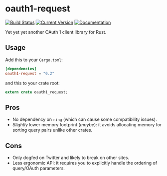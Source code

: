 # oauth1-request

[![Build Status](https://travis-ci.org/tesaguri/oauth1-request-rs.svg?branch=master)](https://travis-ci.org/tesaguri/oauth1-request-rs/)
[![Current Version](https://img.shields.io/crates/v/oauth1-request.svg)](https://crates.io/crates/oauth1-request)
[![Documentation](https://docs.rs/oauth1-request/badge.svg)](https://docs.rs/oauth1-request/)

Yet yet yet another OAuth 1 client library for Rust.

## Usage

Add this to your `Cargo.toml`:

```toml
[dependencies]
oauth1-request = "0.2"
```

and this to your crate root:

```rust
extern crate oauth1_request;
```

## Pros

* No dependency on `ring` (which can cause some compatibility issues).
* *Slightly* lower memory footprint (*maybe*): it avoids allocating memory for sorting query pairs unlike other crates.

## Cons

* Only dogfed on Twitter and likely to break on other sites.
* Less ergonomic API: it requires you to explicitly handle the ordering of query/OAuth parameters.
